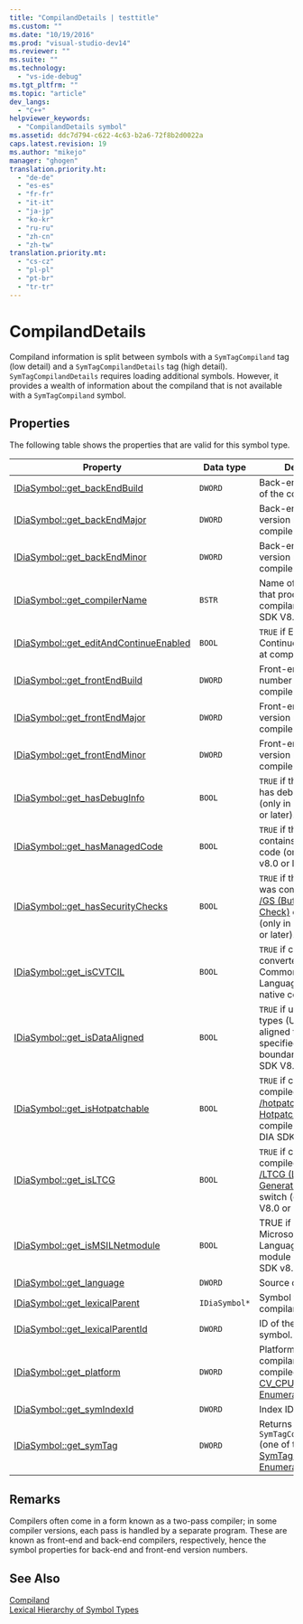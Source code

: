 ```yaml
---
title: "CompilandDetails | testtitle"
ms.custom: ""
ms.date: "10/19/2016"
ms.prod: "visual-studio-dev14"
ms.reviewer: ""
ms.suite: ""
ms.technology: 
  - "vs-ide-debug"
ms.tgt_pltfrm: ""
ms.topic: "article"
dev_langs: 
  - "C++"
helpviewer_keywords: 
  - "CompilandDetails symbol"
ms.assetid: ddc7d794-c622-4c63-b2a6-72f8b2d0022a
caps.latest.revision: 19
ms.author: "mikejo"
manager: "ghogen"
translation.priority.ht: 
  - "de-de"
  - "es-es"
  - "fr-fr"
  - "it-it"
  - "ja-jp"
  - "ko-kr"
  - "ru-ru"
  - "zh-cn"
  - "zh-tw"
translation.priority.mt: 
  - "cs-cz"
  - "pl-pl"
  - "pt-br"
  - "tr-tr"
---
```

# CompilandDetails
Compiland information is split between symbols with a `SymTagCompiland` tag (low detail) and a `SymTagCompilandDetails` tag (high detail). `SymTagCompilandDetails` requires loading additional symbols. However, it provides a wealth of information about the compiland that is not available with a `SymTagCompiland` symbol.  
  
## Properties  
 The following table shows the properties that are valid for this symbol type.  
  
|Property|Data type|Description|  
|--------------|---------------|-----------------|  
|[IDiaSymbol::get_backEndBuild](../debug-interface-access/idiasymbol--get_backendbuild.md)|`DWORD`|Back-end build number of the compiler.|  
|[IDiaSymbol::get_backEndMajor](../debug-interface-access/idiasymbol--get_backendmajor.md)|`DWORD`|Back-end major version number of the compiler.|  
|[IDiaSymbol::get_backEndMinor](../debug-interface-access/idiasymbol--get_backendminor.md)|`DWORD`|Back-end minor version number of the compiler.|  
|[IDiaSymbol::get_compilerName](../debug-interface-access/idiasymbol--get_compilername.md)|`BSTR`|Name of the compiler that produced this compiland (only in DIA SDK V8.0 or later).|  
|[IDiaSymbol::get_editAndContinueEnabled](../debug-interface-access/idiasymbol--get_editandcontinueenabled.md)|`BOOL`|`TRUE` if Edit and Continue were enabled at compilation.|  
|[IDiaSymbol::get_frontEndBuild](../debug-interface-access/idiasymbol--get_frontendbuild.md)|`DWORD`|Front-end build number of the compiler.|  
|[IDiaSymbol::get_frontEndMajor](../debug-interface-access/idiasymbol--get_frontendmajor.md)|`DWORD`|Front-end major version number of the compiler.|  
|[IDiaSymbol::get_frontEndMinor](../debug-interface-access/idiasymbol--get_frontendminor.md)|`DWORD`|Front-end minor version number of the compiler.|  
|[IDiaSymbol::get_hasDebugInfo](../debug-interface-access/idiasymbol--get_hasdebuginfo.md)|`BOOL`|`TRUE` if this compiland has debug information (only in DIA SDK V8.0 or later).|  
|[IDiaSymbol::get_hasManagedCode](../debug-interface-access/idiasymbol--get_hasmanagedcode.md)|`BOOL`|`TRUE` if this compiland contains managed code (only in DIA SDK v8.0 or later).|  
|[IDiaSymbol::get_hasSecurityChecks](../debug-interface-access/idiasymbol--get_hassecuritychecks.md)|`BOOL`|`TRUE` if the compiland was compiled with the [/GS (Buffer Security Check)](../Topic/-GS%20\(Buffer%20Security%20Check\).md) compiler switch (only in DIA SDK V8.0 or later).|  
|[IDiaSymbol::get_isCVTCIL](../debug-interface-access/idiasymbol--get_iscvtcil.md)|`BOOL`|`TRUE` if compiland was converted from Common Intermediate Language (CIL) code to native code.|  
|[IDiaSymbol::get_isDataAligned](../debug-interface-access/idiasymbol--get_isdataaligned.md)|`BOOL`|`TRUE` if user-defined types (UDT) have been aligned to some specified memory boundary (only in DIA SDK V8.0 or later).|  
|[IDiaSymbol::get_isHotpatchable](../debug-interface-access/idiasymbol--get_ishotpatchable.md)|`BOOL`|`TRUE` if compiland was compiled with the [/hotpatch (Create Hotpatchable Image)](../Topic/-hotpatch%20\(Create%20Hotpatchable%20Image\).md) compiler switch (only in DIA SDK v8.0 or later).|  
|[IDiaSymbol::get_isLTCG](../debug-interface-access/idiasymbol--get_isltcg.md)|`BOOL`|`TRUE` if compiland was compiled with the [/LTCG (Link-time Code Generation)](../Topic/-LTCG%20\(Link-time%20Code%20Generation\).md) compiler switch (only in DIA SDK V8.0 or later).|  
|[IDiaSymbol::get_isMSILNetmodule](../debug-interface-access/idiasymbol--get_ismsilnetmodule.md)|`BOOL`|TRUE if compiland is a Microsoft Intermediate Language (MSIL) module (only in DIA SDK v8.0 or later).|  
|[IDiaSymbol::get_language](../debug-interface-access/idiasymbol--get_language.md)|`DWORD`|Source code language.|  
|[IDiaSymbol::get_lexicalParent](../debug-interface-access/idiasymbol--get_lexicalparent.md)|`IDiaSymbol*`|Symbol for the compiland.|  
|[IDiaSymbol::get_lexicalParentId](../debug-interface-access/idiasymbol--get_lexicalparentid.md)|`DWORD`|ID of the lexical parent symbol.|  
|[IDiaSymbol::get_platform](../debug-interface-access/idiasymbol--get_platform.md)|`DWORD`|Platform on which the compiland was compiled (one of the [CV_CPU_TYPE_e Enumeration](../debug-interface-access/cv_cpu_type_e.md) values).|  
|[IDiaSymbol::get_symIndexId](../debug-interface-access/idiasymbol--get_symindexid.md)|`DWORD`|Index ID of symbol.|  
|[IDiaSymbol::get_symTag](../debug-interface-access/idiasymbol--get_symtag.md)|`DWORD`|Returns `SymTagCompilandDetails` (one of the [SymTagEnum Enumeration](../debug-interface-access/symtagenum.md) values).|  
  
## Remarks  
 Compilers often come in a form known as a two-pass compiler; in some compiler versions, each pass is handled by a separate program. These are known as front-end and back-end compilers, respectively, hence the symbol properties for back-end and front-end version numbers.  
  
## See Also  
 [Compiland](../debug-interface-access/compiland.md)   
 [Lexical Hierarchy of Symbol Types](../debug-interface-access/lexical-hierarchy-of-symbol-types.md)